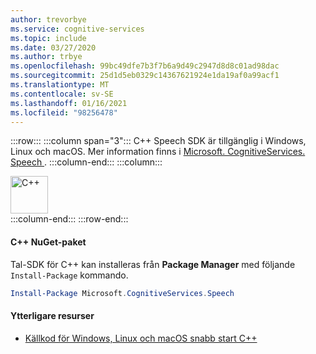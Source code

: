 ```yaml
---
author: trevorbye
ms.service: cognitive-services
ms.topic: include
ms.date: 03/27/2020
ms.author: trbye
ms.openlocfilehash: 99bc49dfe7b3f7b6a9d49c2947d8d8c01ad98dac
ms.sourcegitcommit: 25d1d5eb0329c14367621924e1da19af0a99acf1
ms.translationtype: MT
ms.contentlocale: sv-SE
ms.lasthandoff: 01/16/2021
ms.locfileid: "98256478"
---
```

:::row:::
    :::column span="3":::
        C++ Speech SDK är tillgänglig i Windows, Linux och macOS. Mer information finns i <a href="https://www.nuget.org/packages/Microsoft.CognitiveServices.Speech" target="_blank">Microsoft. CognitiveServices. Speech <span class="docon docon-navigate-external x-hidden-focus"></span> </a>.
    :::column-end:::
    :::column:::
        <br>
        <div class="icon is-large">
            <img alt="C++" src="https://docs.microsoft.com/media/logos/logo_Cplusplus.svg" width="60px">
        </div>
    :::column-end:::
:::row-end:::

#### <a name="c-nuget-package"></a>C++ NuGet-paket

Tal-SDK för C++ kan installeras från **Package Manager** med följande `Install-Package` kommando.

```powershell
Install-Package Microsoft.CognitiveServices.Speech
```

#### <a name="additional-resources"></a>Ytterligare resurser

- <a href="https://github.com/Azure-Samples/cognitive-services-speech-sdk/tree/master/quickstart/cpp" target="_blank">Källkod för Windows, Linux och macOS snabb start C++ <span class="docon docon-navigate-external x-hidden-focus"></span></a>